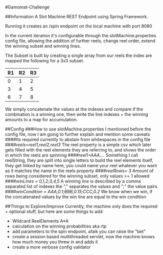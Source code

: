 #Gamomat-Challenge

##Information
A Slot Machine REST Endpoint using Spring Framework.

Running it creates an /spin endpoint on the local machine with port 8080

In the current iteration it's configurable through the slotMachine.properties config file,
allowing the addition of further reels, change reel order, extend the winning subset and winning lines.

The Subset is built by creating a single array from our reels the index are mapped the following for a 3x3 subset.

| R1  | R2  | R3  |
|-----|-----|-----|
| 0   | 1   | 2   |
| 3   | 4   | 5   |
| 6   | 7   | 8   |

We simply concatenate the values at the indexes and compare 
if the combination is a winning one, then write the line indexes + the winning amounts
to a map for accumulation.

##Config
###How to use slotMachine.properties
I mentioned before the config file, now I am going to further explain and mention some caveats
####Its required currently to abstain from whitespaces in the config file
####*reels=reel1,reel2,reel3*
The reel property is a simple csv which later gets filled with the reel elements they are
referring to, and shows the order in which the reels are spinning
####*reel1=AAA....*
Something I call reelString, they are split into single letters to build the reel elements itself,
they get linked by name here, you could name your reel whatever you want as it matches the name in the reels property
####*reelRows= 3*
Amount of rows being considered for the winning subset, only values >= 1 allowed
####*winLines = 0,1,2;3,4,5*
A winning line is described by a comma separated list of indexes the "," separates the values and ";" the value pairs.
####*winCondition = AAA,0.1;BBB,0.15;CCC,0.2*
We know when we win, if the concatenated values by the win line are equal to the win condition

##Things to Explore/Improve
Currently, the machine only does the required + optional stuff, but here are some things to add:

- Wildcard ReelElements A*A
- calculation on the winning probabilities aka rtp
- add parameters to the spin endpoint, afaik you can raise the "bet"
- create a session based multithreaded servlet, now the machine knows how much money you threw in and adds it
- create a more verbose config validator